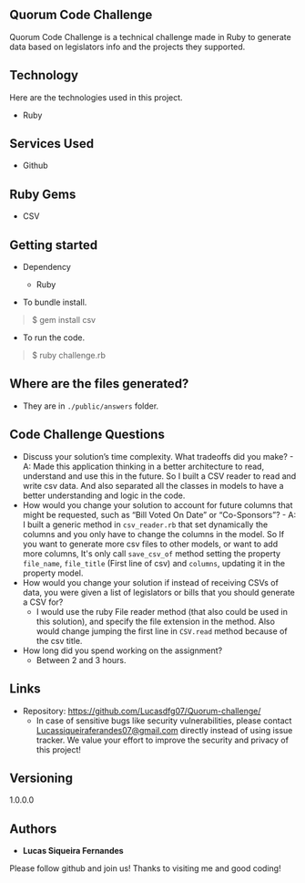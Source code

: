 ## Quorum Code Challenge
Quorum Code Challenge is a technical challenge made in Ruby to generate data based on legislators info and the projects they supported.

## Technology 
Here are the technologies used in this project.

* Ruby

## Services Used
* Github

## Ruby Gems

* CSV

## Getting started

* Dependency
  - Ruby

* To bundle install.
>    $ gem install csv

* To run the code.
>    $ ruby challenge.rb

## Where are the files generated?
  - They are in `./public/answers` folder.

## Code Challenge Questions
  -  Discuss your solution’s time complexity. What tradeoffs did you make?
    - A: Made this application thinking in a better architecture to read, understand and use this in the future. So I built a CSV reader to read and write csv data. And also separated all the classes in models to have a better understanding and logic in the code.
  -  How would you change your solution to account for future columns that might be requested, such as “Bill Voted On Date” or “Co-Sponsors”?
    - A: I built a generic method in `csv_reader.rb` that set dynamically the columns and you only have to change the columns in the model. So If you want to generate more csv files to other models, or want to add more columns, It's only call `save_csv_of` method setting the property `file_name`, `file_title` (First line of csv) and `columns`, updating it in the property model.
  - How would you change your solution if instead of receiving CSVs of data, you were given a list of legislators or bills that you should generate a CSV for?
    - I would use the ruby File reader method (that also could be used in this solution), and specify the file extension in the method. Also would change jumping the first line in `CSV.read` method because of the csv title.
  - How long did you spend working on the assignment?
    - Between 2 and 3 hours.

## Links
  - Repository: https://github.com/Lucasdfg07/Quorum-challenge/
    - In case of sensitive bugs like security vulnerabilities, please contact
      Lucassiqueiraferandes07@gmail.com directly instead of using issue tracker. We value your effort
      to improve the security and privacy of this project!

  ## Versioning

  1.0.0.0


  ## Authors

  * **Lucas Siqueira Fernandes** 

  Please follow github and join us!
  Thanks to visiting me and good coding!
